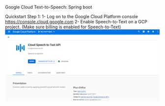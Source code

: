 Google Cloud Text-to-Speech: Spring boot


Quickstart
Step 1: 
1- Log on to the Google Cloud Platform console https://console.cloud.google.com
2- Enable Speech-to-Text on a GCP project. (Make sure billing is enabled for Speech-to-Text)
![CHEESE!](images/screen1.jpg)
